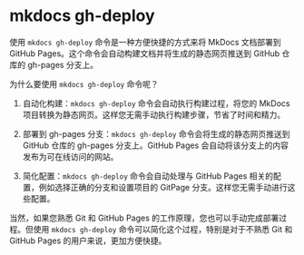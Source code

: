 # mkdocs gh-deploy

使用 `mkdocs gh-deploy` 命令是一种方便快捷的方式来将 MkDocs 文档部署到 GitHub Pages。这个命令会自动构建文档并将生成的静态网页推送到 GitHub 仓库的 gh-pages 分支上。

为什么要使用 `mkdocs gh-deploy` 命令呢？

1. 自动化构建：`mkdocs gh-deploy` 命令会自动执行构建过程，将您的 MkDocs 项目转换为静态网页。这样您无需手动执行构建步骤，节省了时间和精力。

2. 部署到 gh-pages 分支：`mkdocs gh-deploy` 命令会将生成的静态网页推送到 GitHub 仓库的 gh-pages 分支上。GitHub Pages 会自动将该分支上的内容发布为可在线访问的网站。

3. 简化配置：`mkdocs gh-deploy` 命令会自动处理与 GitHub Pages 相关的配置，例如选择正确的分支和设置项目的 GitPage 分支。这样您无需手动进行这些配置。

当然，如果您熟悉 Git 和 GitHub Pages 的工作原理，您也可以手动完成部署过程。但使用 `mkdocs gh-deploy` 命令可以简化这个过程，特别是对于不熟悉 Git 和 GitHub Pages 的用户来说，更加方便快捷。